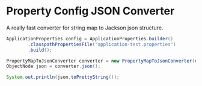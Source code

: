 # Property Config JSON Converter

A really fast converter for string map to Jackson json structure.

```java
ApplicationProperties config = ApplicationProperties.builder()
        .classpathPropertiesFile("application-test.properties")
        .build();

PropertyMapToJsonConverter converter = new PropertyMapToJsonConverter(config.map());
ObjectNode json = converter.json();

System.out.println(json.toPrettyString());
```
